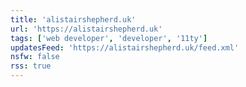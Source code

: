 ```yaml
---
title: 'alistairshepherd.uk'
url: 'https://alistairshepherd.uk'
tags: ['web developer', 'developer', '11ty']
updatesFeed: 'https://alistairshepherd.uk/feed.xml'
nsfw: false
rss: true
---
```

